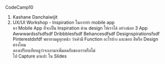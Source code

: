 CodeCamp10
1. Kashane Danchaiwijit
2. UX/UI Workshop - Inspiration ในการทำ mobile app  
หา Mobile App ที่จะเป็น Inspiration ด้าน design ให้เราได้ อย่างน้อย 3 App
Awwwardssfsdfsdf
Dribbblesfsdf
Behancesdfsdf
Designspirationsfsdf
Pinterestdsfdf
พยายามดูทุกหน้า ว่าเค้ามี Function อะไรบ้าง และชอบ สีหรือ Design ตรงไหน  
ลองเปรียบเทียบดูว่าจะเอามาเพิ่มลดกับของเราหรือไม่  
ไป Capture มาแปะ ใน Slides







